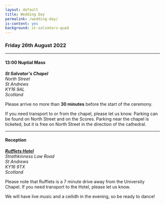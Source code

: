 ```yaml
---
layout: default
title: Wedding Day
permalink: /wedding-day/
is-content: yes
background: st-salvators-quad
---
```


### Friday 26th August 2022

---

#### 13:00 Nuptial Mass

<address>
    <strong>St Salvator's Chapel</strong><br />
    North Street<br />
    St&nbsp;Andrews<br />
    KY16 9AL<br />
    Scotland
</address>

Please arrive no more than __30 minutes__ before the start of the ceremony. 

If you need transport to or from the chapel, please let us know. Parking can be found on North Street and on the Scores. Parking near the chapel is ticketed, but it is free on North Street in the direction of the cathedral.

---

#### Reception

<address>
    <strong><a href="https://www.rufflets.co.uk/find-us/">Rufflets Hotel</a></strong><br />
    Strathkinness Low Road<br />
    St&nbsp;Andrews<br />
    KY16 9TX<br />
    Scotland
</address>

Please note that Rufflets is a 7 minute drive away from the University Chapel. If you need transport to the Hotel, please let us know. 

We will have live music and a ceilidh in the evening, so be ready to dance!
